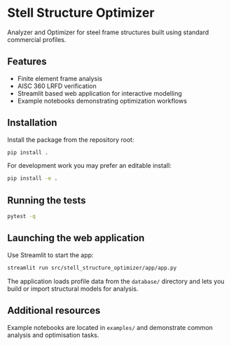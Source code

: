 # Stell Structure Optimizer

Analyzer and Optimizer for steel frame structures built using standard commercial profiles.

## Features
- Finite element frame analysis
- AISC 360 LRFD verification
- Streamlit based web application for interactive modelling
- Example notebooks demonstrating optimization workflows

## Installation
Install the package from the repository root:

```bash
pip install .
```

For development work you may prefer an editable install:

```bash
pip install -e .
```

## Running the tests

```bash
pytest -q
```

## Launching the web application

Use Streamlit to start the app:

```bash
streamlit run src/stell_structure_optimizer/app/app.py
```

The application loads profile data from the `database/` directory and lets you build or import structural models for analysis.

## Additional resources

Example notebooks are located in `examples/` and demonstrate common analysis and optimisation tasks.
